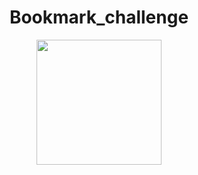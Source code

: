 <h1 align="center"> Bookmark_challenge </h1>

<p align="center"><img width="200" hight="200" src="https://user-images.githubusercontent.com/71974361/112058216-37856400-8b52-11eb-9da4-4b535841590b.gif"></p>
